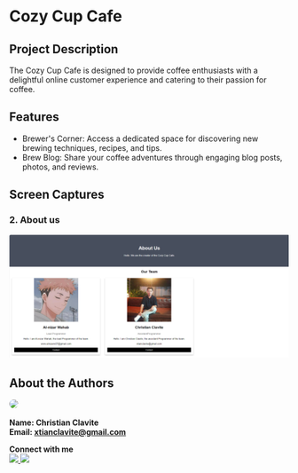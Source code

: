 # Cozy Cup Cafe

## Project Description
The Cozy Cup Cafe is designed to provide coffee enthusiasts with a delightful online customer experience and catering to their passion for coffee.

## Features
- Brewer's Corner: Access a dedicated space for discovering new brewing techniques, recipes, and tips.
- Brew Blog: Share your coffee adventures through engaging blog posts, photos, and reviews.
## Screen Captures
### 2. About us
![Home Page](Aboutus.png)

## About the Authors
<img src="https://github.com/XTian-Clav.png" width="150" style=" border-radius: 50%;">

**Name: Christian Clavite**  
**Email: xtianclavite@gmail.com**

**Connect with me**  
<a href="https://www.facebook.com/christian.clavite"><img src="https://github.com/gauravghongde/social-icons/blob/master/PNG/Color/Facebook.png" width="40">
<a href="https://github.com/XTian-Clav"><img src="https://github.com/gauravghongde/social-icons/blob/master/PNG/Color/Github.png" width="40">
